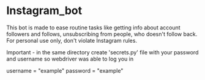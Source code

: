 # Instagram_bot
This bot is made to ease routine tasks like getting info about account followers and follows, unsubscribing from people, who doesn't follow back.
For personal use only, don't violate Instagram rules.

Important - in the same directory create 'secrets.py' file with your password and username so webdriver was able to log you in

username = "example"
password = "example"


